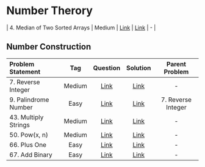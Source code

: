 # Number Therory

| 4. Median of Two Sorted Arrays | Medium  | [Link]() | [Link]() | - |


## Number Construction
| Problem Statement                                          | Tag   |  Question  | Solution  | Parent Problem        |
| :------------------------------------------------------    | :---: | :-------:  | :-------: | :----------------:    |
| 7. Reverse Integer | Medium  | [Link](https://leetcode.com/problems/reverse-integer/) | [Link](https://github.com/aatman-24/DSA/blob/main/LeetCode/Medium/7.%20Reverse%20Integer.cpp) | - |
| 9. Palindrome Number | Easy  | [Link](https://leetcode.com/problems/palindrome-number/) | [Link](https://github.com/aatman-24/DSA/blob/main/LeetCode/Easy/9.%20Palindrome%20Number.cpp) | 7. Reverse Integer |
| 43. Multiply Strings | Medium  | [Link](https://leetcode.com/problems/multiply-strings/) | [Link](https://github.com/aatman-24/DSA/blob/main/LeetCode/Medium/43.%20Multiply%20Strings.cpp) | - |
| 50. Pow(x, n) | Medium  | [Link](https://leetcode.com/problems/powx-n/) | [Link](https://github.com/aatman-24/DSA/blob/main/LeetCode/Medium/50.%20Pow(x%2C%20n).cpp) | - |
| 66. Plus One | Easy  | [Link](https://leetcode.com/problems/plus-one/) | [Link](https://github.com/aatman-24/DSA/blob/main/LeetCode/Easy/66.%20Plus%20One.cpp) | - |
| 67. Add Binary | Easy  | [Link](https://leetcode.com/problems/add-binary/) | [Link](https://github.com/aatman-24/DSA/blob/main/LeetCode/Easy/67.%20Add%20Binary.cpp) | - |